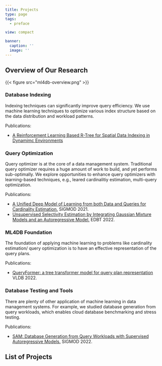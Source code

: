 ```yaml
---
title: Projects
type: page
tags:
  - preface

view: compact

banner:
  caption: ''
  image: ''
---
```


## Overview of Our Research

{{< figure src="ml4db-overview.png" >}}

### Database Indexing
Indexing techniques can significantly improve query efficiency. We use machine learning techniques to optimize various index structure based on the data distribution and workload patterns.

Publications:
-  [A Reinforcement Learning Based R-Tree for Spatial Data Indexing in Dynamimc Environments](https://arxiv.org/pdf/2103.04541v2.pdf)

### Query Optimization
Query optimizer is at the core of a data management system. Traditional query optimizer requires a huge amount of work to build, and yet performs sub-optimally. We explore opportunities to enhance query optimizers with learning-based techniques, e.g., leared cardinalitiy estimation, multi-query optimization.

Publications:
-  [A Unified Deep Model of Learning from both Data and Queries for Cardinality Estimation.](https://dl.acm.org/doi/10.1145/3448016.3452830) SIGMOD 2021.
-   [Unsupervised Selectivity Estimation by Integrating Gaussian Mixture Models and an Autoregressive Model.](https://openproceedings.org/2022/conf/edbt/paper-65.pdf) EDBT 2022.

### ML4DB Foundation
The foundation of applying machine learning to problems like cardinality estimation/ query optimization is to have an effective representation of the query plans.

Publications:
-  [QueryFormer: a tree transformer model for query plan representation](http://www.vldb.org/pvldb/https://www.vldb.org/pvldb/vol15/p1658-zhao.pdf) VLDB 2022.
### Database Testing and Tools
There are plenty of other application of machine learning in data management systems. For example, we studied database generation from query workloads, which enables cloud database benchmarking and stress testing.

Publications:
-  [SAM: Database Generation from Query Workloads with Supervised Autoregressive Models.](https://dl.acm.org/doi/abs/10.1145/3514221.3526168) SIGMOD 2022.

## List of Projects